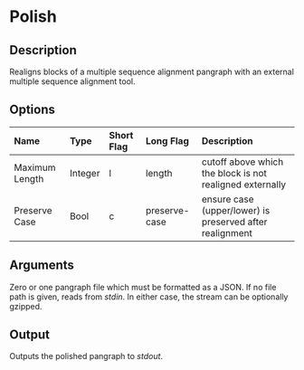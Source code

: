 # Polish

## Description
Realigns blocks of a multiple sequence alignment pangraph with an external multiple sequence alignment tool.

## Options
Name | Type | Short Flag | Long Flag | Description
:-------------- | :------- | :------ | :------- | :-------------------------
Maximum Length | Integer | l | length | cutoff above which the block is not realigned externally
Preserve Case | Bool | c | preserve-case | ensure case (upper/lower) is preserved after realignment

## Arguments
Zero or one pangraph file which must be formatted as a JSON.
If no file path is given, reads from _stdin_.
In either case, the stream can be optionally gzipped.

## Output
Outputs the polished pangraph to _stdout_.
